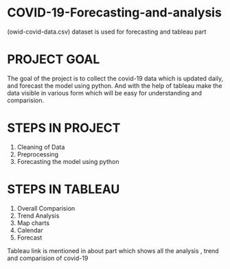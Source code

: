 # COVID-19-Forecasting-and-analysis

(owid-covid-data.csv) dataset is used for forecasting and tableau part

# PROJECT GOAL
The goal of the project is to collect the covid-19 data which is updated daily, and forecast the model using python. And with the help of tableau make the data visible in various form which will be easy for understanding and comparision. 

# STEPS IN PROJECT

1. Cleaning of Data
2. Preprocessing
3. Forecasting the model using python

# STEPS IN TABLEAU

1. Overall Comparision
2. Trend Analysis
3. Map charts
4. Calendar
5. Forecast

Tableau link is mentioned in about part which shows all the analysis , trend and comparision of covid-19
